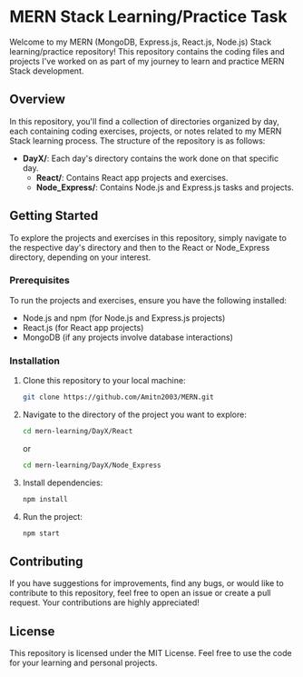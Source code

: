 # MERN Stack Learning/Practice Task

Welcome to my MERN (MongoDB, Express.js, React.js, Node.js) Stack learning/practice repository! This repository contains the coding files and projects I've worked on as part of my journey to learn and practice MERN Stack development.

## Overview

In this repository, you'll find a collection of directories organized by day, each containing coding exercises, projects, or notes related to my MERN Stack learning process. The structure of the repository is as follows:

- **DayX/**: Each day's directory contains the work done on that specific day.
    - **React/**: Contains React app projects and exercises.
    - **Node\_Express/**: Contains Node.js and Express.js tasks and projects.

## Getting Started

To explore the projects and exercises in this repository, simply navigate to the respective day's directory and then to the React or Node\_Express directory, depending on your interest.

### Prerequisites

To run the projects and exercises, ensure you have the following installed:

- Node.js and npm (for Node.js and Express.js projects)
- React.js (for React app projects)
- MongoDB (if any projects involve database interactions)

### Installation

1. Clone this repository to your local machine:

    ```bash
    git clone https://github.com/Amitn2003/MERN.git
    ```

2. Navigate to the directory of the project you want to explore:

    ```bash
    cd mern-learning/DayX/React
    ```

    or

    ```bash
    cd mern-learning/DayX/Node_Express
    ```

3. Install dependencies:

    ```bash
    npm install
    ```

4. Run the project:

    ```bash
    npm start
    ```

## Contributing

If you have suggestions for improvements, find any bugs, or would like to contribute to this repository, feel free to open an issue or create a pull request. Your contributions are highly appreciated!

## License

This repository is licensed under the MIT License. Feel free to use the code for your learning and personal projects.
